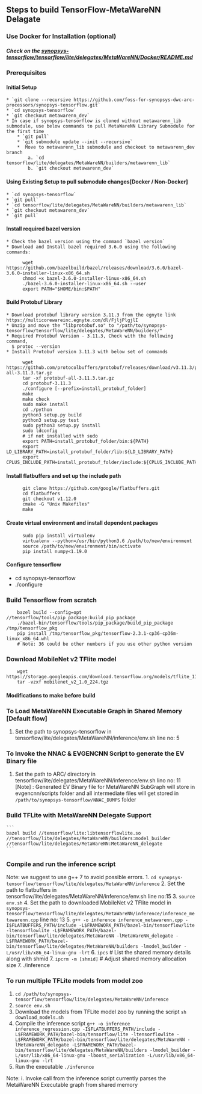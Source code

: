 ## Steps to build TensorFlow-MetaWareNN Delagate

### Use Docker for Installation (optional)
##### Check on the [synopsys-tensorflow/tensorflow/lite/delegates/MetaWareNN/Docker/README.md](https://github.com/foss-for-synopsys-dwc-arc-processors/synopsys-tensorflow/blob/metawarenn_dev/tensorflow/lite/delegates/MetaWareNN/Docker/README.md)

### Prerequisites
  #### Initial Setup
    * `git clone --recursive https://github.com/foss-for-synopsys-dwc-arc-processors/synopsys-tensorflow.git`
    * `cd synopsys-tensorflow`
    * `git checkout metawarenn_dev`
    * In case if synopsys-tensorflow is cloned without metawarenn_lib submodule, use below commands to pull MetaWareNN Library Submodule for the first time
        * `git pull`
        * `git submodule update --init --recursive`
        *  Move to metawarenn_lib submodule and checkout to metawarenn_dev branch
            a. `cd tensorflow/lite/delegates/MetaWareNN/builders/metawarenn_lib`
            b. `git checkout metawarenn_dev`
  #### Using Existing Setup to pull submodule changes[Docker / Non-Docker]
    * `cd synopsys-tensorflow`
    * `git pull`
    * `cd tensorflow/lite/delegates/MetaWareNN/builders/metawarenn_lib`
    * `git checkout metawarenn_dev`
    * `git pull`

  #### Install required bazel version
    * Check the bazel version using the command `bazel version`
    * Download and Install bazel required 3.6.0 using the following commands:
  ```
        wget https://github.com/bazelbuild/bazel/releases/download/3.6.0/bazel-3.6.0-installer-linux-x86_64.sh
        chmod +x bazel-3.6.0-installer-linux-x86_64.sh
        ./bazel-3.6.0-installer-linux-x86_64.sh --user
        export PATH="$HOME/bin:$PATH"
  ```

  #### Build Protobuf Library
    * Download protobuf library version 3.11.3 from the egnyte link https://multicorewareinc.egnyte.com/dl/FjljPlgjlI
    * Unzip and move the "libprotobuf.so" to "/path/to/synopsys-tensorflow/tensorflow/lite/delegates/MetaWareNN/builders/"
    * Required Protobuf Version - 3.11.3, Check with the following command,
      $ protoc --version
    * Install Protobuf version 3.11.3 with below set of commands
  ```
        wget https://github.com/protocolbuffers/protobuf/releases/download/v3.11.3/protobuf-all-3.11.3.tar.gz
        tar -xf protobuf-all-3.11.3.tar.gz
        cd protobuf-3.11.3
        ./configure [--prefix=install_protobuf_folder]
        make
        make check
        sudo make install
        cd ./python
        python3 setup.py build
        python3 setup.py test
        sudo python3 setup.py install
        sudo ldconfig
        # if not installed with sudo
        export PATH=install_protobuf_folder/bin:${PATH}
        export LD_LIBRARY_PATH=install_protobuf_folder/lib:${LD_LIBRARY_PATH}
        export CPLUS_INCLUDE_PATH=install_protobuf_folder/include:${CPLUS_INCLUDE_PATH}
  ```
  #### Install flatbuffers and set up the include path
  ```
        git clone https://github.com/google/flatbuffers.git
        cd flatbuffers
        git checkout v1.12.0
        cmake -G "Unix Makefiles"
        make
  ```

  #### Create virtual environment and install dependent packages
  ```
        sudo pip install virtualenv
        virtualenv --python=/usr/bin/python3.6 /path/to/new/environment
        source /path/to/new/environment/bin/activate
        pip install numpy<1.19.0
  ```
#### Configure tensorflow
* cd synopsys-tensorflow
* ./configure

### Build Tensorflow from scratch
```
    bazel build --config=opt //tensorflow/tools/pip_package:build_pip_package
    ./bazel-bin/tensorflow/tools/pip_package/build_pip_package /tmp/tensorflow_pkg
    pip install /tmp/tensorflow_pkg/tensorflow-2.3.1-cp36-cp36m-linux_x86_64.whl
    # Note: 36 could be other numbers if you use other python version
```
### Download MobileNet v2 TFlite model
```
    wget https://storage.googleapis.com/download.tensorflow.org/models/tflite_11_05_08/mobilenet_v2_1.0_224.tgz
    tar -vzxf mobilenet_v2_1.0_224.tgz
```
#### Modifications to make before build
   ### To Load MetaWareNN Executable Graph in Shared Memory [Default flow]
   1. Set the path to synopsys-tensorflow in tensorflow/lite/delegates/MetaWareNN/inference/env.sh line no: 5

   ### To Invoke the NNAC & EVGENCNN Script to generate the EV Binary file
   1. Set the path to ARC/ directory in tensorflow/lite/delegates/MetaWareNN/inference/env.sh lino no: 11
   [Note] : Generated EV Binary file for MetaWareNN SubGraph will store in evgencnn/scripts folder and all intermediate files will get stored in `/path/to/synopsys-tensorflow/NNAC_DUMPS` folder

### Build TFLite with MetaWareNN Delegate Support
    ```
    bazel build //tensorflow/lite:libtensorflowlite.so //tensorflow/lite/delegates/MetaWareNN/builders:model_builder //tensorflow/lite/delegates/MetaWareNN:MetaWareNN_delegate
    ```

### Compile and run the inference script
  Note: we suggest to use g++ 7 to avoid possible errors.
    1. `cd synopsys-tensorflow/tensorflow/lite/delegates/MetaWareNN/inference`
    2. Set the path to flatbuffers in tensorflow/lite/delegates/MetaWareNN/inference/env.sh line no:15
    3. `source env.sh`
    4. Set the path to downloaded MobileNet v2 TFlite model in `synopsys-tensorflow/tensorflow/lite/delegates/MetaWareNN/inference/inference_metawarenn.cpp` line no: 13
    5. `g++ -o inference inference_metawarenn.cpp -I$FLATBUFFERS_PATH/include -L$FRAMEWORK_PATH/bazel-bin/tensorflow/lite -ltensorflowlite -L$FRAMEWORK_PATH/bazel-bin/tensorflow/lite/delegates/MetaWareNN -lMetaWareNN_delegate -L$FRAMEWORK_PATH/bazel-bin/tensorflow/lite/delegates/MetaWareNN/builders -lmodel_builder -L/usr/lib/x86_64-linux-gnu -lrt`
    6. `ipcs` # List the shared memory details along with shmid
    7. `ipcrm -m [shmid]` # Adjust shared memory allocation size
    7. ./inference

### To run multiple TFLite models from model zoo
   1. `cd /path/to/synopsys-tensorflow/tensorflow/lite/delegates/MetaWareNN/inference`
   2. `source env.sh`
   3. Download the models from TFLite model zoo by running the script
      `sh download_models.sh`
   4. Compile the inference script
      `g++ -o inference inference_regression.cpp -I$FLATBUFFERS_PATH/include -L$FRAMEWORK_PATH/bazel-bin/tensorflow/lite -ltensorflowlite -L$FRAMEWORK_PATH/bazel-bin/tensorflow/lite/delegates/MetaWareNN -lMetaWareNN_delegate -L$FRAMEWORK_PATH/bazel-bin/tensorflow/lite/delegates/MetaWareNN/builders -lmodel_builder -L/usr/lib/x86_64-linux-gnu -lboost_serialization -L/usr/lib/x86_64-linux-gnu -lrt`
   5. Run the executable
      `./inference`

   Note:
      i. Invoke call from the inference script currently parses the MetaWareNN Executable graph from shared memory
